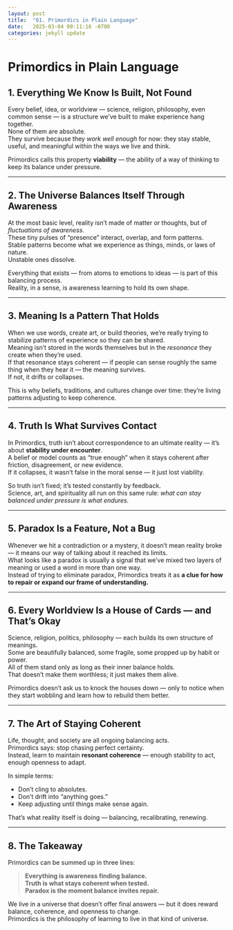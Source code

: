 ```yaml
---
layout: post
title:  "61. Primordics in Plain Language"
date:   2025-03-04 00:11:16 -0700
categories: jekyll update
---
```


# Primordics in Plain Language

## 1. Everything We Know Is Built, Not Found
Every belief, idea, or worldview — science, religion, philosophy, even common sense — is a structure we’ve built to make experience hang together.  
None of them are absolute.  
They survive because they *work well enough* for now: they stay stable, useful, and meaningful within the ways we live and think.  

Primordics calls this property **viability** — the ability of a way of thinking to keep its balance under pressure.

---

## 2. The Universe Balances Itself Through Awareness
At the most basic level, reality isn’t made of matter or thoughts, but of *fluctuations of awareness*.  
These tiny pulses of “presence” interact, overlap, and form patterns.  
Stable patterns become what we experience as things, minds, or laws of nature.  
Unstable ones dissolve.  

Everything that exists — from atoms to emotions to ideas — is part of this balancing process.  
Reality, in a sense, is awareness learning to hold its own shape.

---

## 3. Meaning Is a Pattern That Holds
When we use words, create art, or build theories, we’re really trying to stabilize patterns of experience so they can be shared.  
Meaning isn’t stored in the words themselves but in the *resonance* they create when they’re used.  
If that resonance stays coherent — if people can sense roughly the same thing when they hear it — the meaning survives.  
If not, it drifts or collapses.  

This is why beliefs, traditions, and cultures change over time: they’re living patterns adjusting to keep coherence.

---

## 4. Truth Is What Survives Contact
In Primordics, truth isn’t about correspondence to an ultimate reality — it’s about **stability under encounter**.  
A belief or model counts as “true enough” when it stays coherent after friction, disagreement, or new evidence.  
If it collapses, it wasn’t false in the moral sense — it just lost viability.  

So truth isn’t fixed; it’s tested constantly by feedback.  
Science, art, and spirituality all run on this same rule: *what can stay balanced under pressure is what endures.*

---

## 5. Paradox Is a Feature, Not a Bug
Whenever we hit a contradiction or a mystery, it doesn’t mean reality broke — it means our way of talking about it reached its limits.  
What looks like a paradox is usually a signal that we’ve mixed two layers of meaning or used a word in more than one way.  
Instead of trying to eliminate paradox, Primordics treats it as **a clue for how to repair or expand our frame of understanding.**

---

## 6. Every Worldview Is a House of Cards — and That’s Okay
Science, religion, politics, philosophy — each builds its own structure of meanings.  
Some are beautifully balanced, some fragile, some propped up by habit or power.  
All of them stand only as long as their inner balance holds.  
That doesn’t make them worthless; it just makes them alive.  

Primordics doesn’t ask us to knock the houses down — only to notice when they start wobbling and learn how to rebuild them better.

---

## 7. The Art of Staying Coherent
Life, thought, and society are all ongoing balancing acts.  
Primordics says: stop chasing perfect certainty.  
Instead, learn to maintain **resonant coherence** — enough stability to act, enough openness to adapt.  

In simple terms:
- Don’t cling to absolutes.  
- Don’t drift into “anything goes.”  
- Keep adjusting until things make sense again.  

That’s what reality itself is doing — balancing, recalibrating, renewing.

---

## 8. The Takeaway
Primordics can be summed up in three lines:

> **Everything is awareness finding balance.**  
> **Truth is what stays coherent when tested.**  
> **Paradox is the moment balance invites repair.**

We live in a universe that doesn’t offer final answers — but it does reward balance, coherence, and openness to change.  
Primordics is the philosophy of learning to live in that kind of universe.
